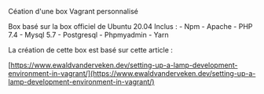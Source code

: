 Céation d'une box Vagrant personnalisé 

Box basé sur la box officiel de Ubuntu 20.04
Inclus : 
    - Npm 
    - Apache 
    - PHP 7.4
    - Mysql 5.7
    - Postgresql
    - Phpmyadmin
    - Yarn

La création de cette box est basé sur cette article : 

[https://www.ewaldvanderveken.dev/setting-up-a-lamp-development-environment-in-vagrant/](https://www.ewaldvanderveken.dev/setting-up-a-lamp-development-environment-in-vagrant/)